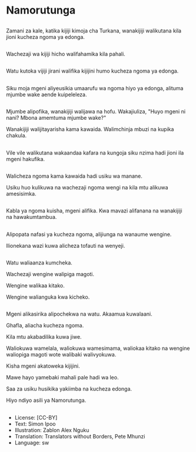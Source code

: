 # Namorutunga

##
Zamani za kale, katika kijiji kimoja cha Turkana, wanakijiji walikutana kila jioni kucheza ngoma ya edonga.

##
Wachezaji wa kijiji hicho walifahamika kila pahali.

##
Watu kutoka vijiji jirani walifika kijijini humo kucheza ngoma ya edonga.

##
Siku moja mgeni aliyeusikia umaarufu wa ngoma hiyo ya edonga, alituma mjumbe wake aende kuipeleleza.

##
Mjumbe alipofika, wanakijiji walijawa na hofu. Wakajiuliza, "Huyo mgeni ni nani? Mbona amemtuma mjumbe wake?"

Wanakijiji walijitayarisha kama kawaida. Walimchinja mbuzi na kupika chakula.

##
Vile vile walikutana wakaandaa kafara na kungoja siku nzima hadi jioni ila mgeni hakufika.

##
Walicheza ngoma kama kawaida hadi usiku wa manane. 

Usiku huo kulikuwa na wachezaji ngoma wengi na kila mtu alikuwa amesisimka.

##
Kabla ya ngoma kuisha, mgeni alifika. Kwa mavazi alifanana na wanakijiji na hawakumtambua.

##
Alipopata nafasi ya kucheza ngoma, alijiunga na wanaume wengine. 

Ilionekana wazi kuwa alicheza tofauti na wenyeji.

##
Watu waliaanza kumcheka. 

Wachezaji wengine walipiga magoti.

Wengine walikaa kitako.

Wengine walianguka kwa kicheko.

##
Mgeni alikasirika alipochekwa na watu. Akaamua kuwalaani.

Ghafla, aliacha kucheza ngoma. 

Kila mtu akabadilika kuwa jiwe. 

Waliokuwa wamelala, waliokuwa wamesimama, waliokaa kitako na wengine waliopiga magoti wote walibaki walivyokuwa.

Kisha mgeni akatoweka kijijini.

Mawe hayo yamebaki mahali pale hadi wa leo.  

Saa za usiku husikika yakiimba na kucheza edonga. 

Hiyo ndiyo asili ya Namorutunga.

##
* License: [CC-BY]
* Text: Simon Ipoo
* Illustration: Zablon Alex Nguku
* Translation: Translators without Borders, Pete Mhunzi
* Language: sw
